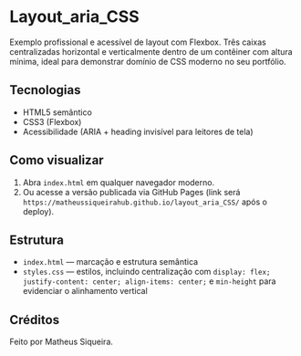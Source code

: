 # Layout_aria_CSS

Exemplo profissional e acessível de layout com Flexbox. Três caixas centralizadas horizontal e verticalmente dentro de um contêiner com altura mínima, ideal para demonstrar domínio de CSS moderno no seu portfólio.

## Tecnologias
- HTML5 semântico
- CSS3 (Flexbox)
- Acessibilidade (ARIA + heading invisível para leitores de tela)

## Como visualizar
1. Abra `index.html` em qualquer navegador moderno.
2. Ou acesse a versão publicada via GitHub Pages (link será `https://matheussiqueirahub.github.io/layout_aria_CSS/` após o deploy).

## Estrutura
- `index.html` — marcação e estrutura semântica
- `styles.css` — estilos, incluindo centralização com `display: flex; justify-content: center; align-items: center;` e `min-height` para evidenciar o alinhamento vertical

## Créditos
Feito por Matheus Siqueira.
